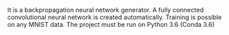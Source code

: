 It is a backpropagation neural network generator. A fully connected convolutional neural network is created automatically. Training is possible on any MNIST data. The project must be run on Python 3.6 (Conda 3.6)